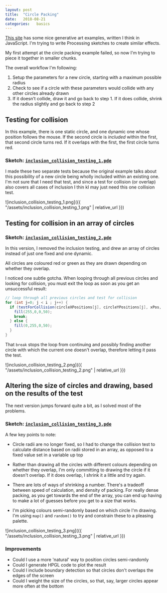 ```yaml
---
layout: post
title:  "Circle Packing"
date:   2018-08-21
categories:   basics
---
```


[This site](https://generativeartistry.com/tutorials/circle-packing/) has some nice generative art examples, written I think in JavaScript. I'm trying to write Processing sketches to create similar effects.

My first attempt at the circle packing example failed, so now I'm trying to piece it together in smaller chunks.

The overall workflow I'm following:

1. Setup the parameters for a new circle, starting with a maximum possible radius 
2. Check to see if a circle with these parameters would collide with any other circles already drawn
3. If it doesn’t collide, draw it and go back to step 1. If it does collide, shrink the radius slightly and go back to step 2


## Testing for collision

In this example, there is one static circle, and one dynamic one whose position follows the mouse. If the second circle is _included_ within the first, that second circle turns red. If it overlaps with the first, the first circle turns red. 

### Sketch: [`inclusion_collision_testing_1.pde`](https://github.com/andrewsleigh/learning-processing/blob/master/circle-packing/inclusion_collision_testing_1/inclusion_collision_testing_1.pde)

I made these two separate tests because the original example talks about this possibility of a new circle being wholly included within an existing one. I'm not sure that I need that test, and since a test for collision (or overlap) also covers all cases of inclusion I thin kI may just need this one collision test.

![inclusion_collision_testing_1.png]({{ "/assets/inclusion_collision_testing_1.png" | relative_url }})

## Testing for collision in an array of circles

### Sketch: [`inclusion_collision_testing_2.pde`](https://github.com/andrewsleigh/learning-processing/blob/master/circle-packing/inclusion_collision_testing_2/inclusion_collision_testing_2.pde)

In this version, I removed the inclusion testing, and drew an array of circles instead of just one fixed and one dynamic.

All circles are coloured red or green as they are drawn depending on whether they overlap. 

I noticed one subtle gotcha. When looping through all previous circles and looking for collision, you must exit the loop as soon as you get an unsuccessful result:

```java
// loop through all previous circles and test for collision
for (int j=0; j < i ; j++) {
  if (testForCollision(circleXPositions[j], circleYPositions[j], xPos, yPos, circleRadius, circleRadius)) {
	fill(255,0,0,50);
	break;
  } else {
	fill(0,255,0,50);
  }
}
```

That `break` stops the loop from continuing and possibly finding another circle with which the current one doesn't overlap, therefore letting it pass the test. 

![inclusion_collision_testing_2.png]({{ "/assets/inclusion_collision_testing_2.png" | relative_url }})

## Altering the size of circles and drawing, based on the results of the test

The next version jumps forward quite a bit, as I solved most of the problems. 

### Sketch: [`inclusion_collision_testing_3.pde`](https://github.com/andrewsleigh/learning-processing/blob/master/circle-packing/inclusion_collision_testing_3/inclusion_collision_testing_3.pde)
A few key points to note:

 - Circle radii are no longer fixed, so I had to change the collision test to calculate distance based on radii stored in an array, as opposed to a fixed value set in a variable up top

 - Rather than drawing all the circles with different colours depending on whether they overlap, I'm only committing to drawing the circle if it doesn't overlap. If it does overlap, I shrink it a little and try again.

 - There are lots of ways of shrinking a number. There's a tradeoff between speed of calculation, and density of packing. For really dense packing, as you get towards the end of the array, you can end up having to make a lot of guesses before you get to a size that works.
 
 - I'm picking colours semi-randomly based on which circle I'm drawing. I'm using `map()` and `random()` to try and constrain these to a pleasing palette.
 

![inclusion_collision_testing_3.png]({{ "/assets/inclusion_collision_testing_3.png" | relative_url }})

### Improvements 

 - Could I use a more 'natural' way to position circles semi-randomly
 - Could I generate HPGL code to plot the result
 - Could I include boundary detection so that circles don't overlaps the edges of the screen
 - Could I weight the size of the circles, so that, say, larger circles appear more often at the bottom
